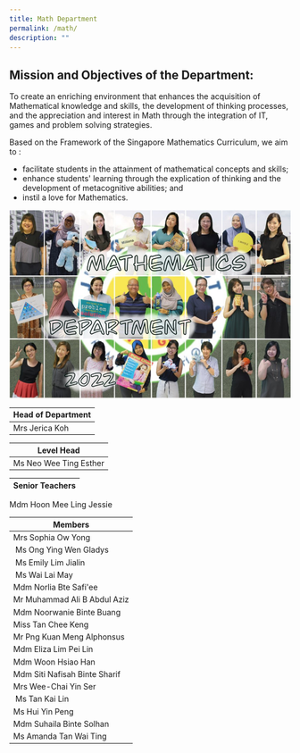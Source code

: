 ```yaml
---
title: Math Department
permalink: /math/
description: ""
---
```




Mission and Objectives of the Department:
-----------------------------------------

To create an enriching environment that enhances the acquisition of Mathematical knowledge and skills, the development of thinking processes, and the appreciation and interest in Math through the integration of IT, games and problem solving strategies.

  

Based on the Framework of the Singapore Mathematics Curriculum, we aim to :

*   facilitate students in the attainment of mathematical concepts and skills;
*   enhance students' learning through the explication of thinking and the development of metacognitive abilities; and
*   instil a love for Mathematics.

![Math](/images/Math2022.jpg)

| Head of Department |
| --- |
| Mrs Jerica Koh |

  

| Level Head |
| --- |
| Ms Neo Wee Ting Esther |

| Senior Teachers |
| --- |
Mdm Hoon Mee Ling Jessie 


| Members |
| --- |
| Mrs Sophia Ow Yong  
|  Ms Ong Ying Wen Gladys  
|  Ms Emily Lim Jialin  
|  Ms Wai Lai May  
| Mdm Norlia Bte Safi'ee  
| Mr Muhammad Ali B Abdul Aziz  
| Mdm Noorwanie Binte Buang  
| Miss Tan Chee Keng  
| Mr Png Kuan Meng Alphonsus  
| Mdm Eliza Lim Pei Lin
| Mdm Woon Hsiao Han
| Mdm Siti Nafisah Binte Sharif
| Mrs Wee-Chai Yin Ser  
|  Ms Tan Kai Lin 
| Ms Hui Yin Peng
| Mdm Suhaila Binte Solhan 
| Ms Amanda Tan Wai Ting